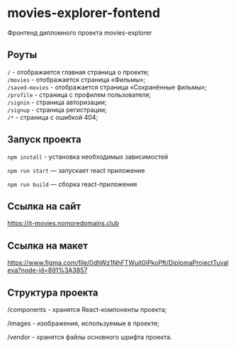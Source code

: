# movies-explorer-fontend
Фронтенд дипломного проекта movies-explorer

## Роуты
`/` - отображается главная страница о проекте;<br />
`/movies` - отображается страница «Фильмы»;<br />
`/saved-movies` - отображается страница «Сохранённые фильмы»;<br />
`/profile` - страница с профилем пользователя;<br />
`/signin` - страница авторизации;<br />
`/signup` - страница регистрации;<br />
`/*` - страница с ошибкой 404;<br />


## Запуск проекта
`npm install` - установка необходимых зависимостей

`npm run start` — запускает react приложение   

`npm run build` — сборка react-приложения


## Ссылка на сайт
https://jt-movies.nomoredomains.club

## Ссылка на макет
https://www.figma.com/file/0dhWz1NhFTWuit0iPkoPft/DiplomaProjectTuvaleva?node-id=891%3A3857

## Структура проекта
/components - хранятся React-компоненты проекта;

/images - изображения, используемые в проекте;

/vendor - хранятся файлы основного шрифта проекта.


